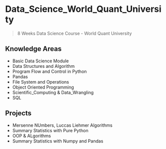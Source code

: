 # Data_Science_World_Quant_University
> 8 Weeks Data Science Course - World Quant University

## Knowledge Areas
- Basic Data Science Module
- Data Structures and Algorithm 
- Program Flow and Control in Python
- Pandas
- File System and Operations
- Object Oriented Programming
- Scientific_Computing & Data_Wrangling
- SQL 


## Projects
- Mersenne NUmbers, Luccas Liehmer Algorithms
- Summary Statistics with Pure Python
- OOP & ALgorithms
- Summary Statistics with Numpy and Pandas
